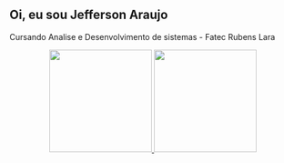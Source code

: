 ## Oi, eu sou Jefferson Araujo
 
Cursando Analise e Desenvolvimento de sistemas - Fatec Rubens Lara
 
 
<div align="center">
<a href="https://github.com/jeffilvu">
<img height="180em" src="https://github-readme-stats.vercel.app/api?username=jeffilvu&show_icons=true&theme=dracula&include_all_commits=true&count_public=true"/>
<img height="180em" src="https://github-readme-stats.vercel.app/api/top-langs/?username=jeffilvu&layout=compact&langs_count=7&theme=dracula"/>
</div>
 
##
